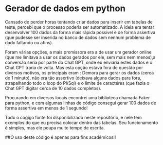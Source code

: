 # Gerador de dados em python

Cansado de perder horas tentando criar dados para inserir em tabelas de teste, percebi que o processo poderia ser automatizado.
A ideia era tentar desenvolver 100 dados da forma mais rápida possível e de forma assertiva (que pudesse ser inserida no banco de dados sem nenhum problema de dado faltando ou afins).

Foram várias opções, a mais promissora era a de usar um gerador online (que me limitava a usar os dados gerados por ele, sem mais nem menos),a conversão seria por parte do Chat GPT, onde eu enviaria estes dados e o Chat GPT traria de volta. Mas esta opção estava fora de questão por diversos motivos, os principais eram : Demora para gerar os dados (cerca de 1 minuto), não era tão assertivo (deixava alguns dados para fora, atrapalhando todo o loop do Pl/Sql) e o limite de caractéres (que fazia o Chat GPT digitar cerca de 10 dados completos).

Procurando em diversos locais encontrei uma biblioteca chamada Faker para python, e com algumas linhas de código consegui gerar 100 dados de forma assertiva em menos de 1 segundo!

Todo o cógigo fonte foi disponibilizado neste repositório, e nele tem exemplos do que eu precisa colocar dentro das tabelas. Seu funcionamento é simples, mas ele poupa muito tempo de escrita.

##O uso deste código é apenas para fins acadêmicos!!


